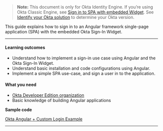 > **Note:** This document is only for Okta Identity Engine. If you’re using Okta Classic Engine, see [Sign in to SPA with embedded Widget](/docs/guides/archive-sign-in-to-spa-embedded-widget/angular/main). See [Identify your Okta solution](https://help.okta.com/okta_help.htm?type=oie&id=ext-oie-version) to determine your Okta version.

This guide explains how to sign in to an Angular framework single-page application (SPA) with the embedded Okta Sign-In Widget.

---

#### Learning outcomes

* Understand how to implement a sign-in use case using Angular and the Okta Sign-In Widget.
* Understand basic installation and code configurations using Angular.
* Implement a simple SPA use-case, and sign a user in to the application.

#### What you need

* [Okta Developer Edition organization](/signup)
* Basic knowledge of building Angular applications

**Sample code**

[Okta Angular + Custom Login Example](https://github.com/okta/samples-js-angular/tree/master/custom-login)

---
